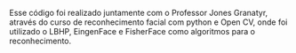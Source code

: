 <title> Reconhecimento-Facial </title>

Esse código foi realizado juntamente com o Professor Jones Granatyr, através do curso de reconhecimento facial com python e Open CV, onde foi utilizado o LBHP, EingenFace e FisherFace como algoritmos para o reconhecimento. 
 
